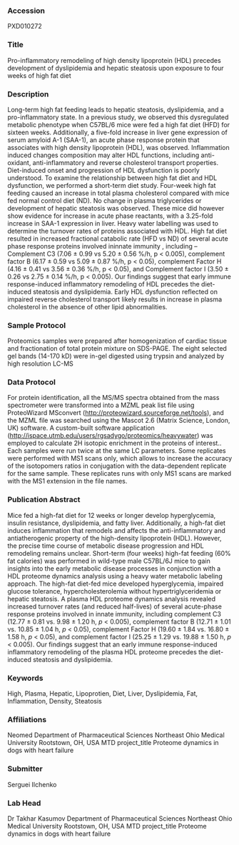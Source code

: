 ### Accession
PXD010272

### Title
Pro-inflammatory remodeling of high density lipoprotein (HDL) precedes development of dyslipidemia and hepatic steatosis upon exposure to four weeks of high fat diet

### Description
Long-term high fat feeding leads to hepatic steatosis, dyslipidemia, and a pro-inflammatory state. In a previous study, we observed this dysregulated metabolic phenotype when C57BL/6 mice were fed a high fat diet (HFD) for sixteen weeks. Additionally, a five-fold increase in liver gene expression of serum amyloid A-1 (SAA-1), an acute phase response protein that associates with high density lipoprotein (HDL), was observed. Inflammation induced changes composition may alter HDL functions, including anti-oxidant, anti-inflammatory and reverse cholesterol transport properties. Diet-induced onset and progression of HDL dysfunction is poorly understood. To examine the relationship between high fat diet and HDL dysfunction, we performed a short-term diet study. Four-week high fat feeding caused an increase in total plasma cholesterol compared with mice fed normal control diet (ND). No change in plasma triglycerides or development of hepatic steatosis was observed. These mice did however show evidence for increase in acute phase reactants, with a 3.25-fold increase in SAA-1 expression in liver. Heavy water labelling was used to determine the turnover rates of proteins associated with HDL. High fat diet resulted in increased fractional catabolic rate (HFD vs ND) of several acute phase response proteins involved ininnate immunity , including – Complement C3 (7.06 ± 0.99 vs 5.20 ± 0.56 %/h, p < 0.005), complement factor B (6.17 ± 0.59 vs 5.09 ± 0.87 %/h, p < 0.05), complement Factor H (4.16 ± 0.41 vs 3.56 ± 0.36 %/h, p < 0.05), and Complement factor I (3.50 ± 0.26 vs 2.75 ± 0.14 %/h, p < 0.005). Our findings suggest that early immune response-induced inflammatory remodeling of HDL precedes the diet-induced steatosis and dyslipidemia. Early HDL dysfunction reflected on impaired reverse cholesterol transport likely results in increase in plasma cholesterol in the absence of other lipid abnormalities.

### Sample Protocol
Proteomics samples were prepared after homogenization of cardiac  tissue and fractionation of total protein mixture on SDS-PAGE. The eight selected gel bands (14-170 kD) were in-gel digested using trypsin and analyzed by high resolution LC-MS

### Data Protocol
For protein identification, all the MS/MS spectra obtained from the mass spectrometer were transformed into a MZML peak list file using ProteoWizard MSconvert (http://proteowizard.sourceforge.net/tools), and the MZML file was searched using the Mascot 2.6 (Matrix Science, London, UK) software. A custom-built software application (http://ispace.utmb.edu/users/rgsadygo/proteomics/heavywater) was employed to calculate 2H isotopic enrichment in the proteins of interest.. Each samples were run twice at the same LC parameters. Some replicates were performed with MS1 scans only, which allows to increase the accuracy of the isotopomers ratios in conjugation with the data-dependent replicate for the same sample. These replicates runs with only MS1 scans are marked with the MS1 extension in the file names.

### Publication Abstract
Mice fed a high-fat diet for 12 weeks or longer develop hyperglycemia, insulin resistance, dyslipidemia, and fatty liver. Additionally, a high-fat diet induces inflammation that remodels and affects the anti-inflammatory and antiatherogenic property of the high-density lipoprotein (HDL). However, the precise time course of metabolic disease progression and HDL remodeling remains unclear. Short-term (four weeks) high-fat feeding (60% fat calories) was performed in wild-type male C57BL/6J mice to gain insights into the early metabolic disease processes in conjunction with a HDL proteome dynamics analysis using a heavy water metabolic labeling approach. The high-fat diet-fed mice developed hyperglycemia, impaired glucose tolerance, hypercholesterolemia without hypertriglyceridemia or hepatic steatosis. A plasma HDL proteome dynamics analysis revealed increased turnover rates (and reduced half-lives) of several acute-phase response proteins involved in innate immunity, including complement C3 (12.77 &#xb1; 0.81 vs. 9.98 &#xb1; 1.20 h, <i>p</i> &lt; 0.005), complement factor B (12.71 &#xb1; 1.01 vs. 10.85 &#xb1; 1.04 h, <i>p</i> &lt; 0.05), complement Factor H (19.60 &#xb1; 1.84 vs. 16.80 &#xb1; 1.58 h, <i>p</i> &lt; 0.05), and complement factor I (25.25 &#xb1; 1.29 vs. 19.88 &#xb1; 1.50 h, <i>p</i> &lt; 0.005). Our findings suggest that an early immune response-induced inflammatory remodeling of the plasma HDL proteome precedes the diet-induced steatosis and dyslipidemia.

### Keywords
High, Plasma, Hepatic, Lipoprotien, Diet, Liver, Dyslipidemia, Fat, Inflammation, Density, Steatosis

### Affiliations
Neomed
Department of Pharmaceutical Sciences Northeast Ohio Medical University Rootstown, OH, USA MTD project_title Proteome dynamics in dogs with heart failure

### Submitter
Serguei Ilchenko

### Lab Head
Dr Takhar Kasumov
Department of Pharmaceutical Sciences Northeast Ohio Medical University Rootstown, OH, USA MTD project_title Proteome dynamics in dogs with heart failure


